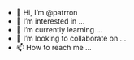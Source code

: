 - 👋 Hi, I’m @patrron
- 👀 I’m interested in ...
- 🌱 I’m currently learning ...
- 💞️ I’m looking to collaborate on ...
- 📫 How to reach me ...

<!---
patrron/patrron is a ✨ special ✨ repository because its `README.md` (this file) appears on your GitHub profile.
You can click the Preview link to take a look at your changes.
--->
